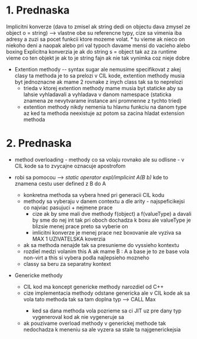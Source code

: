 # 1. Prednaska
Implicitni konverze (dava to zmisel ak string dedi on objectu dava zmysel ze object o = string) --> vlastne obe su referencne typy, cize sa vimenia iba adresy a zuzi sa pocet funkcii ktore mozeme volat.
    * tu vieme ak nieco on niekoho deni a naopak alebo pri val typoch davame mensi do vacieho alebo boxing
Explicitna konverzia je ak do string s = object tak az za runtime vieme co ten objekt je ak to je string fajn ak nie tak vynimka coz nieje dobre

* Extention methody -- syntax sugar ale nemusime specifikovat z akej clasy ta methoda je to sa prelozi v CIL kode, extention methody musia byt jednoznacne ak mame 2 rovnake z inych class tak sa to neprelozi
    * trieda v ktorej extention methody mame musia byt staticke aby sa lahsie vyhladavali a vyhladava v danom namespace (staticka znamena ze nevytvarame instance ani promnenne z tychto tried)
    * extention methody nikdy nemenia tu hlavnu funkciu na danom type az ked ta methoda neexistuje az potom sa zacina hladat extension methoda

# 2. Prednaska
* method overloading - methody co sa volaju rovnako ale su odlisne - v CIL kode sa to zvycajne oznacuje apostrofom
* robi sa pomocou --> *static operator expl/implicint A(B b)* kde to znamena cestu user defined z B do A
    * konkretna methoda sa vybera hned pri generacii CIL kodu
    * methody sa vyberaju v danem contextu a dle arity - najspeficikejsi co najviac pasujuci + nejmene prace
        * cize ak by sme mali dve methody f(object) a f(valueType) a davali by sme do nej int tak pri oboch dochadza k boxu ale valueType je blizsie menej prace preto sa vyberie on
        * imlicitni konverze je menej prace nez boxovanie ale vyziva sa MAX 1 UZIVATELSKA koverzia
    * ak sa methoda nenajde tak sa presunieme do vyssieho kontextu
    * rozdiel medzi volanim this A ak mame B : A a base je to ze base vola non-virt a this si vybera podla najlepsieho mozneho
    * classy sa beru za separatny kontext

* Genericke methody
    * CIL kod ma koncept genericke methody narozdiel od C++
    * cize implementacia methody odstane genericka ale v CIL kode ak sa vola tato methoda tak sa tam doplna typ --> CALL Max<int>
        * ked sa dana methoda vola pozrieme sa ci JIT uz pre dany typ vygeneroval kod ak nie vygeneruje sa
    * ak pouzivame overload methody v generickej methode tak nedochadza k meneniu sa ale vyzera sa stale ta najgenerickejsia
